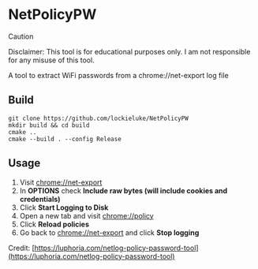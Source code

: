 # NetPolicyPW

> [!CAUTION]
> Disclaimer: This tool is for educational purposes only. I am not responsible for any misuse of this tool.

A tool to extract WiFi passwords from a chrome://net-export log file

## Build
```shell
git clone https://github.com/lockieluke/NetPolicyPW
mkdir build && cd build
cmake ..
cmake --build . --config Release
```

## Usage

1. Visit [chrome://net-export](chrome://net-export)
2. In **OPTIONS** check **Include raw bytes (will include cookies and credentials)**
3. Click **Start Logging to Disk**
4. Open a new tab and visit [chrome://policy](chrome://policy)
5. Click **Reload policies**
6. Go back to [chrome://net-export](chrome://net-export) and click **Stop logging**

Credit: [https://luphoria.com/netlog-policy-password-tool](https://luphoria.com/netlog-policy-password-tool)